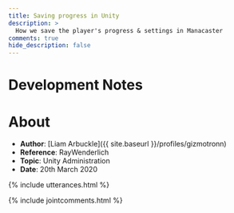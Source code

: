 ```yaml
---
title: Saving progress in Unity
description: >
  How we save the player's progress & settings in Manacaster
comments: true
hide_description: false
---
```


# Development Notes


# About
* **Author**: [Liam Arbuckle]({{ site.baseurl }}/profiles/gizmotronn)
* **Reference**: RayWenderlich
* **Topic**: Unity Administration
* **Date**: 20th March 2020

{% include utterances.html %}

{% include jointcomments.html %}
